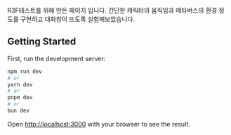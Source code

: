 R3F테스트를 위해 만든 페이지 입니다. 간단한 캐릭터의 움직임과 메타버스의 환경 정도를 구현하고 대화창이 뜨도록 실험해보았습니다.

## Getting Started

First, run the development server:

```bash
npm run dev
# or
yarn dev
# or
pnpm dev
# or
bun dev
```

Open [http://localhost:3000](http://localhost:3000) with your browser to see the result.

